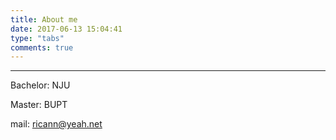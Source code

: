 ```yaml
---
title: About me
date: 2017-06-13 15:04:41
type: "tabs"
comments: true
---
```


***
Bachelor: NJU

Master: BUPT

mail: ricann@yeah.net
